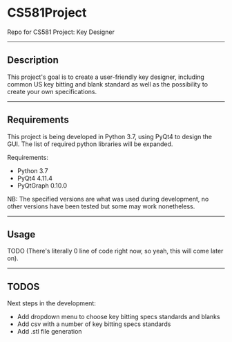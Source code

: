 # CS581Project
Repo for CS581 Project: Key Designer

---
## Description

This project's goal is to create a user-friendly key designer, including common US key bitting and blank standard as well as the possibility to create your own specifications.

---

## Requirements

This project is being developed in Python 3.7, using PyQt4 to design the GUI.
The list of required python libraries will be expanded.

Requirements:

- Python 3.7
- PyQt4 4.11.4
- PyQtGraph 0.10.0

NB: The specified versions are what was used during development, no other versions have been tested but some may work nonetheless.

---

## Usage

TODO (There's literally 0 line of code right now, so yeah, this will come later on).

---

## TODOS

Next steps in the development:

- Add dropdown menu to choose key bitting specs standards and blanks
- Add csv with a number of key bitting specs standards
- Add .stl file generation
